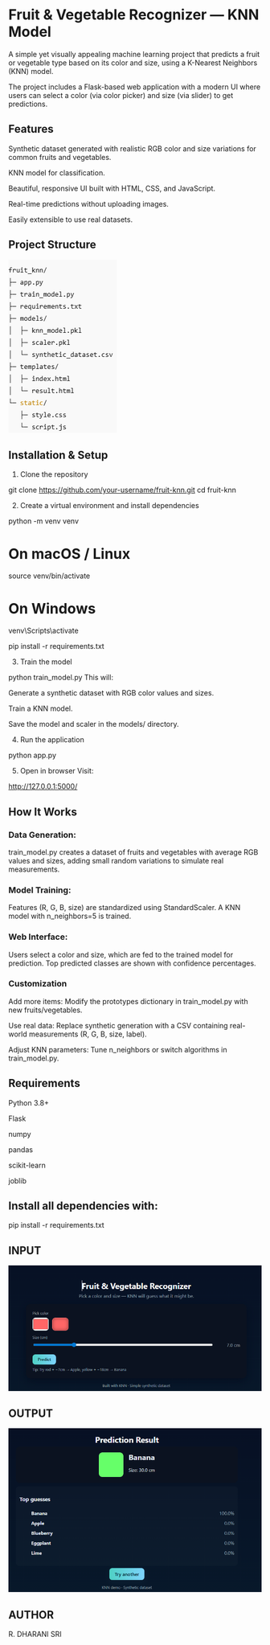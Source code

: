 # Fruit & Vegetable Recognizer — KNN Model

A simple yet visually appealing machine learning project that predicts a fruit or vegetable type based on its color and size, using a K-Nearest Neighbors (KNN) model.

The project includes a Flask-based web application with a modern UI where users can select a color (via color picker) and size (via slider) to get predictions.

## Features

Synthetic dataset generated with realistic RGB color and size variations for common fruits and vegetables.

KNN model for classification.

Beautiful, responsive UI built with HTML, CSS, and JavaScript.

Real-time predictions without uploading images.

Easily extensible to use real datasets.

## Project Structure

![alt text](image-2.png)

## Installation & Setup
1. Clone the repository

git clone https://github.com/your-username/fruit-knn.git
cd fruit-knn

2. Create a virtual environment and install dependencies

python -m venv venv
# On macOS / Linux
source venv/bin/activate
# On Windows
venv\Scripts\activate

pip install -r requirements.txt

3. Train the model

python train_model.py
This will:

Generate a synthetic dataset with RGB color values and sizes.

Train a KNN model.

Save the model and scaler in the models/ directory.

4. Run the application

python app.py

5. Open in browser
Visit:

http://127.0.0.1:5000/


## How It Works

### Data Generation:
train_model.py creates a dataset of fruits and vegetables with average RGB values and sizes, adding small random variations to simulate real measurements.

### Model Training:
Features (R, G, B, size) are standardized using StandardScaler. A KNN model with n_neighbors=5 is trained.

### Web Interface:
Users select a color and size, which are fed to the trained model for prediction. Top predicted classes are shown with confidence percentages.

### Customization
Add more items: Modify the prototypes dictionary in train_model.py with new fruits/vegetables.

Use real data: Replace synthetic generation with a CSV containing real-world measurements (R, G, B, size, label).

Adjust KNN parameters: Tune n_neighbors or switch algorithms in train_model.py.

## Requirements
Python 3.8+

Flask

numpy

pandas

scikit-learn

joblib

## Install all dependencies with:

pip install -r requirements.txt

## INPUT 

![alt text](image.png)

## OUTPUT

![alt text](image-1.png)

## AUTHOR 
R. DHARANI SRI
